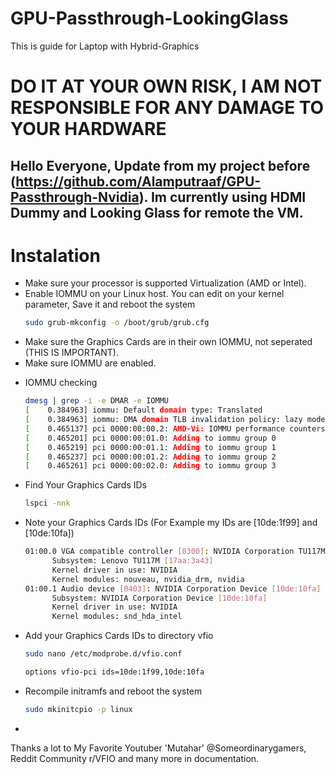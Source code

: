 # GPU-Passthrough-LookingGlass
This is guide for Laptop with Hybrid-Graphics
# DO IT AT YOUR OWN RISK, I AM NOT RESPONSIBLE FOR ANY DAMAGE TO YOUR HARDWARE

Hello Everyone,
Update from my project before (https://github.com/Alamputraaf/GPU-Passthrough-Nvidia).
Im currently using HDMI Dummy and Looking Glass for remote the VM.
---------------------------------------------------------------------------------------------------------------------
# Instalation
- Make sure your processor is supported Virtualization (AMD or Intel).
- Enable IOMMU on your Linux host. You can edit on your kernel parameter, Save it and reboot the system
  ```sh
  sudo grub-mkconfig -o /boot/grub/grub.cfg 
  ```
- Make sure the Graphics Cards are in their own IOMMU, not seperated (THIS IS IMPORTANT).
- Make sure IOMMU are enabled.
* IOMMU checking
  ```sh
  dmesg | grep -i -e DMAR -e IOMMU
  [    0.384963] iommu: Default domain type: Translated
  [    0.384963] iommu: DMA domain TLB invalidation policy: lazy mode
  [    0.465137] pci 0000:00:00.2: AMD-Vi: IOMMU performance counters supported
  [    0.465201] pci 0000:00:01.0: Adding to iommu group 0
  [    0.465219] pci 0000:00:01.1: Adding to iommu group 1
  [    0.465237] pci 0000:00:01.2: Adding to iommu group 2
  [    0.465261] pci 0000:00:02.0: Adding to iommu group 3

  ```
- Find Your Graphics Cards IDs
  ```sh
  lspci -nnk
  ```
- Note your Graphics Cards IDs (For Example my IDs are [10de:1f99] and [10de:10fa])
  ```sh
  01:00.0 VGA compatible controller [0300]: NVIDIA Corporation TU117M [10de:1f99] (rev a1)
        Subsystem: Lenovo TU117M [17aa:3a43]
        Kernel driver in use: NVIDIA
        Kernel modules: nouveau, nvidia_drm, nvidia
  01:00.1 Audio device [0403]: NVIDIA Corporation Device [10de:10fa] (rev a1)
        Subsystem: NVIDIA Corporation Device [10de:10fa]
        Kernel driver in use: NVIDIA
        Kernel modules: snd_hda_intel

  ```
- Add your Graphics Cards IDs to directory vfio
  ```sh
  sudo nano /etc/modprobe.d/vfio.conf
  ```
  ```sh
  options vfio-pci ids=10de:1f99,10de:10fa
  ```
- Recompile initramfs and reboot the system
  ```sh
  sudo mkinitcpio -p linux
  ```
- 


Thanks a lot to My Favorite Youtuber 'Mutahar' @Someordinarygamers, Reddit Community r/VFIO and many more in documentation.
